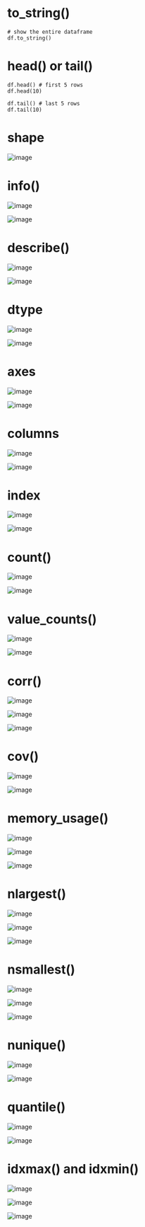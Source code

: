 # to_string()
    
    # show the entire dataframe
    df.to_string()

# head() or tail()

    df.head() # first 5 rows
    df.head(10)
    
    df.tail() # last 5 rows
    df.tail(10)

# shape

![image](https://user-images.githubusercontent.com/60442877/232264414-4be710dc-a9aa-4559-962b-c623995f8133.png)

# info()

![image](https://user-images.githubusercontent.com/60442877/232264445-024c752c-faf9-4ff5-a947-a69794a0bcca.png)

![image](https://user-images.githubusercontent.com/60442877/232264502-d11f1b31-eb11-4d23-9081-cbe89068251e.png)

# describe()

![image](https://user-images.githubusercontent.com/60442877/232264812-772cbbe6-5458-4287-a4b8-fd962578550b.png)

![image](https://user-images.githubusercontent.com/60442877/232264817-d9dbdf29-1059-4095-a0ad-196a2c747f52.png)

# dtype

![image](https://user-images.githubusercontent.com/60442877/232264879-7f50f099-f6b1-4fc7-8feb-dc0a29ce5fc4.png)

![image](https://user-images.githubusercontent.com/60442877/232264937-b3955a16-ca9d-417c-b62e-01197fb6fb76.png)

# axes

![image](https://user-images.githubusercontent.com/60442877/232328122-d616f8a4-58ca-4488-98d0-54e6c3bd2944.png)

![image](https://user-images.githubusercontent.com/60442877/232328133-58bc8e2b-2245-4e50-8fdf-9c740ea783c6.png)

# columns

![image](https://user-images.githubusercontent.com/60442877/232264985-cea7419d-9b65-434e-ad4f-64fcacd3e135.png)

![image](https://user-images.githubusercontent.com/60442877/232264990-421384e6-9c8a-40ae-920d-19bace58196a.png)

# index

![image](https://user-images.githubusercontent.com/60442877/232265060-dd8c70d1-a676-4844-8fb3-86be411694d8.png)

![image](https://user-images.githubusercontent.com/60442877/232265066-9aac5509-207f-4523-8430-62af0bb5e2a1.png)

# count()

![image](https://user-images.githubusercontent.com/60442877/232335687-4f3b9d40-d0e5-4283-9f7a-366a7e40c75a.png)

![image](https://user-images.githubusercontent.com/60442877/232335731-2ffa4aa1-c4e2-42e1-9d5f-e53d190e58a8.png)


# value_counts()

![image](https://user-images.githubusercontent.com/60442877/232265204-25b8284d-58e1-414a-b8bb-9a4adb4b538a.png)

![image](https://user-images.githubusercontent.com/60442877/232265225-d8046ab2-dccd-4219-aa07-2db0fa801324.png)

# corr()

![image](https://user-images.githubusercontent.com/60442877/232265496-3fb99e37-b00f-401f-b895-6efe229aca17.png)

![image](https://user-images.githubusercontent.com/60442877/232265517-a78548d9-bac0-4f57-921f-260fd440d1d1.png)

![image](https://user-images.githubusercontent.com/60442877/232265521-4e0ab29c-baad-42e0-89b2-ee95ffc8e509.png)

# cov()

![image](https://user-images.githubusercontent.com/60442877/232335851-22a0d9ac-323f-4eac-9bb8-5a72dabc9b1a.png)

![image](https://user-images.githubusercontent.com/60442877/232335855-1db7bf08-2bef-4ce9-ad4c-c1b0d793bedb.png)

# memory_usage()

![image](https://user-images.githubusercontent.com/60442877/232650787-c9cfdbef-2fe0-4fcc-8404-998969e014d2.png)

![image](https://user-images.githubusercontent.com/60442877/232650821-eedd90d0-52b0-4111-b041-ec9d5498728f.png)

![image](https://user-images.githubusercontent.com/60442877/232650835-2229455e-9e9e-44c4-b091-dbf469256ec2.png)


# nlargest()

![image](https://user-images.githubusercontent.com/60442877/232656120-720ea938-5b98-49ec-a223-5fcf728e8d8b.png)

![image](https://user-images.githubusercontent.com/60442877/232656298-87d45ff8-da15-41b1-8aa3-24f5b252ead6.png)

![image](https://user-images.githubusercontent.com/60442877/232656353-c45d7bd5-9361-4e45-beba-d18b270f68e5.png)

# nsmallest()

![image](https://user-images.githubusercontent.com/60442877/232659042-49b33c4d-2d46-42a7-a48b-d57deab89d19.png)

![image](https://user-images.githubusercontent.com/60442877/232659091-d8150878-c90b-4522-805f-43923b290ea5.png)

![image](https://user-images.githubusercontent.com/60442877/232659108-0a26512f-1753-4060-8567-dbe7cbfadee6.png)


# nunique()

![image](https://user-images.githubusercontent.com/60442877/232660046-6c94ee7c-75ec-46fb-8f6c-6b3ba87d0ec2.png)

![image](https://user-images.githubusercontent.com/60442877/232660095-467a0042-fb48-41c8-ae68-d3e16609650d.png)

# quantile()

![image](https://user-images.githubusercontent.com/60442877/232662018-5156e7fc-3a64-494c-8ed6-f9dc5c59a95c.png)

![image](https://user-images.githubusercontent.com/60442877/232662075-81e9f4ab-06c5-4295-a077-2a2517ca5493.png)

# idxmax() and idxmin()

![image](https://user-images.githubusercontent.com/60442877/232364994-af384baa-ce6c-4486-805a-7a3c6321ad47.png)

![image](https://user-images.githubusercontent.com/60442877/232365016-1194926d-298c-49c4-b1be-8ff91da2bdc9.png)

![image](https://user-images.githubusercontent.com/60442877/232365476-a8d8020f-11b0-4fe9-b959-45d38b8f4ba6.png)



